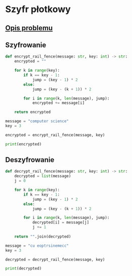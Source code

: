 # Szyfr płotkowy

## [Opis problemu](../../../../algorithms/cryptography/symmetric/rail-fence.md)

## Szyfrowanie

```python linenums="1"
def encrypt_rail_fence(message: str, key: int) -> str:
    encrypted = ""

    for k in range(key):
        if k == key - 1:
            jump = (key - 1) * 2
        else:
            jump = (key - (k + 1)) * 2

        for i in range(k, len(message), jump):
            encrypted += message[i]

    return encrypted

message = "computer science"
key = 3

encrypted = encrypt_rail_fence(message, key)

print(encrypted)
```

## Deszyfrowanie

```python linenums="1"
def decrypt_rail_fence(message: str, key: int) -> str:
    decrypted = list(message)
    j = 0

    for k in range(key):
        if k == key - 1:
            jump = (key - 1) * 2
        else:
            jump = (key - (k + 1)) * 2

        for i in range(k, len(message), jump):
            decrypted[i] = message[j]
            j += 1
            
    return "".join(decrypted)

message = "cu eoptrsinemecc"
key = 3

decrypted = decrypt_rail_fence(message, key)

print(decrypted)
```
